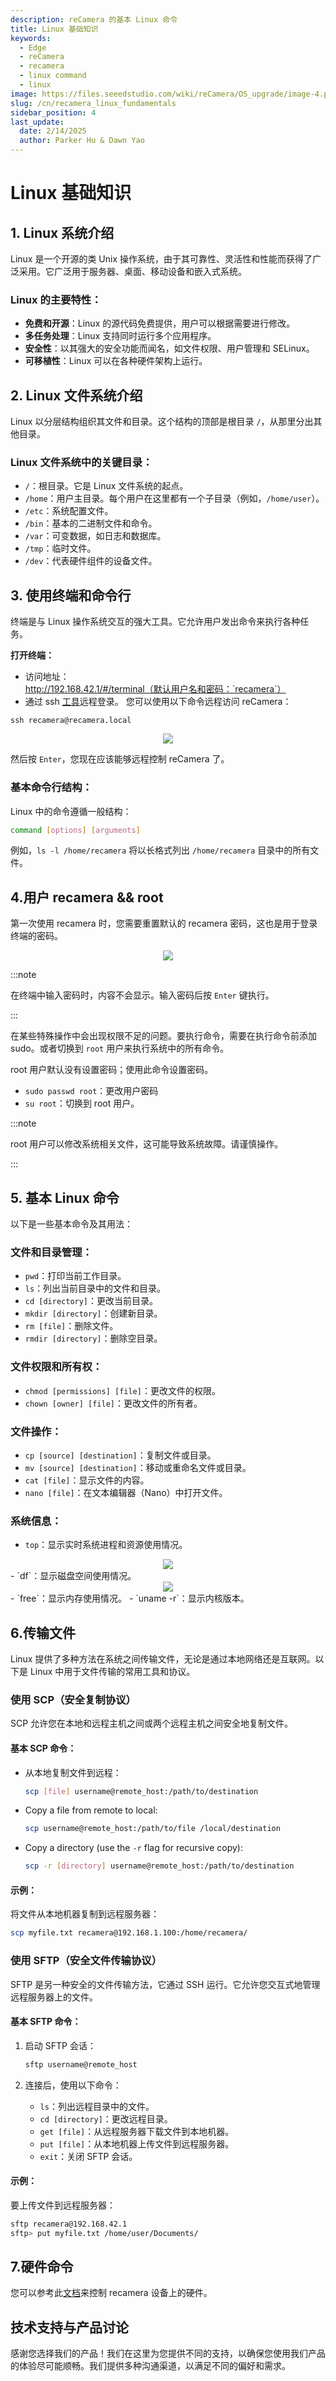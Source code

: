 ```yaml
---
description: reCamera 的基本 Linux 命令
title: Linux 基础知识
keywords:
  - Edge
  - reCamera
  - recamera
  - linux command
  - linux
image: https://files.seeedstudio.com/wiki/reCamera/OS_upgrade/image-4.png
slug: /cn/recamera_linux_fundamentals
sidebar_position: 4
last_update:
  date: 2/14/2025
  author: Parker Hu & Dawn Yao
---
```

# Linux 基础知识

## **1. Linux 系统介绍**

Linux 是一个开源的类 Unix 操作系统，由于其可靠性、灵活性和性能而获得了广泛采用。它广泛用于服务器、桌面、移动设备和嵌入式系统。

### Linux 的主要特性：

- **免费和开源**：Linux 的源代码免费提供，用户可以根据需要进行修改。
- **多任务处理**：Linux 支持同时运行多个应用程序。
- **安全性**：以其强大的安全功能而闻名，如文件权限、用户管理和 SELinux。
- **可移植性**：Linux 可以在各种硬件架构上运行。

## **2. Linux 文件系统介绍**

Linux 以分层结构组织其文件和目录。这个结构的顶部是根目录 `/`，从那里分出其他目录。

### Linux 文件系统中的关键目录：

- `/`：根目录。它是 Linux 文件系统的起点。
- `/home`：用户主目录。每个用户在这里都有一个子目录（例如，`/home/user`）。
- `/etc`：系统配置文件。
- `/bin`：基本的二进制文件和命令。
- `/var`：可变数据，如日志和数据库。
- `/tmp`：临时文件。
- `/dev`：代表硬件组件的设备文件。

## **3. 使用终端和命令行**

终端是与 Linux 操作系统交互的强大工具。它允许用户发出命令来执行各种任务。

**打开终端：**

- 访问地址：http://192.168.42.1/#/terminal（默认用户名和密码：`recamera`）
- 通过 ssh [工具](https://mobaxterm.mobatek.net/)远程登录。
您可以使用以下命令远程访问 reCamera：
```
ssh recamera@recamera.local
```

<div align="center"><img width={600} src="https://files.seeedstudio.com/wiki/reCamera/ssh_connection.png" /></div>

然后按 ```Enter```，您现在应该能够远程控制 reCamera 了。

### 基本命令行结构：

Linux 中的命令遵循一般结构：

```bash
command [options] [arguments]
```

例如，`ls -l /home/recamera` 将以长格式列出 `/home/recamera` 目录中的所有文件。

## **4.用户 recamera && root**

第一次使用 recamera 时，您需要重置默认的 recamera 密码，这也是用于登录终端的密码。

<div align="center"><img width={800} src="https://files.seeedstudio.com/wiki/reCamera/linux_fundamentals/image-1.png" /></div>

:::note

在终端中输入密码时，内容不会显示。输入密码后按 `Enter` 键执行。

:::

在某些特殊操作中会出现权限不足的问题。要执行命令，需要在执行命令前添加 sudo。或者切换到 `root` 用户来执行系统中的所有命令。

root 用户默认没有设置密码；使用此命令设置密码。

- `sudo passwd root`：更改用户密码
- `su root`：切换到 root 用户。

:::note

root 用户可以修改系统相关文件，这可能导致系统故障。请谨慎操作。

:::

## **5. 基本 Linux 命令**

以下是一些基本命令及其用法：

### 文件和目录管理：

- `pwd`：打印当前工作目录。
- `ls`：列出当前目录中的文件和目录。
- `cd [directory]`：更改当前目录。
- `mkdir [directory]`：创建新目录。
- `rm [file]`：删除文件。
- `rmdir [directory]`：删除空目录。

### 文件权限和所有权：

- `chmod [permissions] [file]`：更改文件的权限。
- `chown [owner] [file]`：更改文件的所有者。

### 文件操作：

- `cp [source] [destination]`：复制文件或目录。
- `mv [source] [destination]`：移动或重命名文件或目录。
- `cat [file]`：显示文件的内容。
- `nano [file]`：在文本编辑器（Nano）中打开文件。

### 系统信息：

- `top`：显示实时系统进程和资源使用情况。
<div align="center"><img width={600} src="https://files.seeedstudio.com/wiki/reCamera/linux_fundamentals/image-2.png" /></div>
- `df`：显示磁盘空间使用情况。
<div align="center"><img width={600} src="https://files.seeedstudio.com/wiki/reCamera/linux_fundamentals/image-3.png" /></div>
- `free`：显示内存使用情况。
- `uname -r`：显示内核版本。

## 6.传输文件

Linux 提供了多种方法在系统之间传输文件，无论是通过本地网络还是互联网。以下是 Linux 中用于文件传输的常用工具和协议。

### **使用 SCP（安全复制协议）**

SCP 允许您在本地和远程主机之间或两个远程主机之间安全地复制文件。

#### 基本 SCP 命令：

- 从本地复制文件到远程：

  ```bash
  scp [file] username@remote_host:/path/to/destination
  ```

- Copy a file from remote to local:

  ```bash
  scp username@remote_host:/path/to/file /local/destination
  ```

- Copy a directory (use the `-r` flag for recursive copy):

  ```bash
  scp -r [directory] username@remote_host:/path/to/destination
  ```

#### 示例：

将文件从本地机器复制到远程服务器：

```bash
scp myfile.txt recamera@192.168.1.100:/home/recamera/
```

### **使用 SFTP（安全文件传输协议）**

SFTP 是另一种安全的文件传输方法，它通过 SSH 运行。它允许您交互式地管理远程服务器上的文件。

#### 基本 SFTP 命令：

1. 启动 SFTP 会话：

   ```bash
   sftp username@remote_host
   ```

2. 连接后，使用以下命令：

   - `ls`：列出远程目录中的文件。
   - `cd [directory]`：更改远程目录。
   - `get [file]`：从远程服务器下载文件到本地机器。
   - `put [file]`：从本地机器上传文件到远程服务器。
   - `exit`：关闭 SFTP 会话。

#### 示例：

要上传文件到远程服务器：

```bash
sftp recamera@192.168.42.1
sftp> put myfile.txt /home/user/Documents/
```

## **7.硬件命令**

您可以参考此[文档](https://wiki.seeedstudio.com/cn/recamera_hardware_and_specs/#hardware-interface)来控制 recamera 设备上的硬件。

## 技术支持与产品讨论

感谢您选择我们的产品！我们在这里为您提供不同的支持，以确保您使用我们产品的体验尽可能顺畅。我们提供多种沟通渠道，以满足不同的偏好和需求。

<div class="button_tech_support_container">
<a href="https://forum.seeedstudio.com/" class="button_forum"></a> 
<a href="https://www.seeedstudio.com/contacts" class="button_email"></a>
</div>

<div class="button_tech_support_container">
<a href="https://discord.gg/eWkprNDMU7" class="button_discord"></a> 
<a href="https://github.com/Seeed-Studio/wiki-documents/discussions/69" class="button_discussion"></a>
</div>